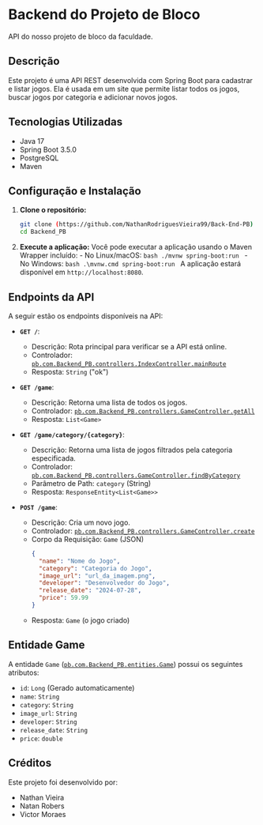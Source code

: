 # Backend do Projeto de Bloco

API do nosso projeto de bloco da faculdade.

## Descrição

Este projeto é uma API REST desenvolvida com Spring Boot para cadastrar e listar jogos. Ela é usada em um site que permite listar todos os jogos, buscar jogos por categoria e adicionar novos jogos.

## Tecnologias Utilizadas

- Java 17
- Spring Boot 3.5.0
- PostgreSQL
- Maven

## Configuração e Instalação

1.  **Clone o repositório:**

    ```bash
    git clone (https://github.com/NathanRodriguesVieira99/Back-End-PB)
    cd Backend_PB
    ```

2.  **Execute a aplicação:**
    Você pode executar a aplicação usando o Maven Wrapper incluído: - No Linux/macOS:
    `bash
      ./mvnw spring-boot:run
      ` - No Windows:
    `bash
.\mvnw.cmd spring-boot:run
`
    A aplicação estará disponível em `http://localhost:8080`.

## Endpoints da API

A seguir estão os endpoints disponíveis na API:

- **`GET /`**:

  - Descrição: Rota principal para verificar se a API está online.
  - Controlador: [`pb.com.Backend_PB.controllers.IndexController.mainRoute`](src/main/java/pb/com/Backend_PB/controllers/IndexController.java)
  - Resposta: `String` ("ok")

- **`GET /game`**:

  - Descrição: Retorna uma lista de todos os jogos.
  - Controlador: [`pb.com.Backend_PB.controllers.GameController.getAll`](src/main/java/pb/com/Backend_PB/controllers/GameController.java)
  - Resposta: `List<Game>`

- **`GET /game/category/{category}`**:

  - Descrição: Retorna uma lista de jogos filtrados pela categoria especificada.
  - Controlador: [`pb.com.Backend_PB.controllers.GameController.findByCategory`](src/main/java/pb/com/Backend_PB/controllers/GameController.java)
  - Parâmetro de Path: `category` (String)
  - Resposta: `ResponseEntity<List<Game>>`

- **`POST /game`**:
  - Descrição: Cria um novo jogo.
  - Controlador: [`pb.com.Backend_PB.controllers.GameController.create`](src/main/java/pb/com/Backend_PB/controllers/GameController.java)
  - Corpo da Requisição: `Game` (JSON)
    ```json
    {
      "name": "Nome do Jogo",
      "category": "Categoria do Jogo",
      "image_url": "url_da_imagem.png",
      "developer": "Desenvolvedor do Jogo",
      "release_date": "2024-07-28",
      "price": 59.99
    }
    ```
  - Resposta: `Game` (o jogo criado)

## Entidade Game

A entidade `Game` ([`pb.com.Backend_PB.entities.Game`](src/main/java/pb/com/Backend_PB/entities/Game.java)) possui os seguintes atributos:

- `id`: `Long` (Gerado automaticamente)
- `name`: `String`
- `category`: `String`
- `image_url`: `String`
- `developer`: `String`
- `release_date`: `String`
- `price`: `double`

## Créditos

Este projeto foi desenvolvido por:

- Nathan Vieira
- Natan Robers
- Victor Moraes
